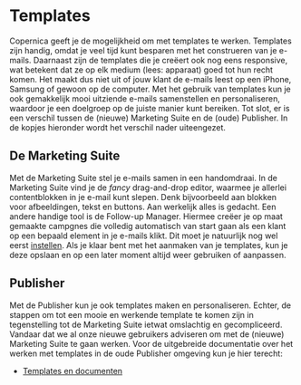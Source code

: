 # Templates

Copernica geeft je de mogelijkheid om met templates te werken.
Templates zijn handig, omdat je veel tijd kunt besparen met het construeren
van je e-mails. Daarnaast zijn de templates die je creëert ook nog eens
responsive, wat betekent dat ze op elk medium (lees: apparaat) goed tot 
hun recht komen. Het maakt dus niet uit of jouw klant de e-mails leest op een
iPhone, Samsung of gewoon op de computer. Met het gebruik van templates kun je
ook gemakkelijk mooi uitziende e-mails samenstellen en personaliseren,
waardoor je een doelgroep op de juiste manier kunt bereiken. Tot slot, er is 
een verschil tussen de (nieuwe) Marketing Suite en de (oude) Publisher.
In de kopjes hieronder wordt het verschil nader uiteengezet. 


## De Marketing Suite

Met de Marketing Suite stel je e-mails samen in een handomdraai. In de
Marketing Suite vind je de *fancy* drag-and-drop editor, waarmee je 
allerlei contentblokken in je e-mail kunt slepen. Denk bijvoorbeeld aan
blokken voor afbeeldingen, tekst en buttons. Aan werkelijk alles is
gedacht. Een andere handige tool is de Follow-up Manager. Hiermee creëer
je op maat gemaakte campgnes die volledig automatisch van start gaan 
als een klant op een bepaald element in je e-mails klikt. Dit moet je 
natuurlijk nog wel eerst [instellen](./follow-up-manager.md). Als je klaar bent met het 
aanmaken van je templates, kun je deze opslaan en op een later moment
altijd weer gebruiken of aanpassen.


## Publisher

Met de Publisher kun je ook templates maken en personaliseren. 
Echter, de stappen om tot een mooie en werkende template te komen 
zijn in tegenstelling tot de Marketing Suite ietwat omslachtig en 
gecompliceerd. Vandaar dat we al onze nieuwe gebruikers adviseren 
om met de (nieuwe) Marketing Suite te gaan werken. Voor de uitgebreide 
documentatie over het werken met templates in de oude Publisher omgeving
kun je hier terecht:

* [Templates en documenten](templates-en-documenten)